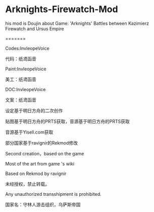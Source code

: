 # Arknights-Firewatch-Mod

his mod is Doujin about Game: 'Arknights' Battles between Kazimierz Firewatch and Ursus Empire 

=======

Codes:InvleopeVoice

代码：纸鸢函音

Paint:InvleopeVoice

美工：纸鸢函音

DOC:InvleopeVoice

文案：纸鸢函音

设定基于明日方舟的二次创作

贴图基于明日方舟的PRTS获取，音源基于明日方舟的PRTS获取

音源基于Yisell.com获取

部分国家基于ravignir的Rekmod修改

Second creation，based on the game <Arknight>
  
Most of the art from game <Arknight>'s wiki <PRTS>
  
Based on Rekmod by ravignir

未经授权，禁止转载。
  
Any unauthorized transshipment is prohibited.

国家名：守林人游击组织，乌萨斯帝国
